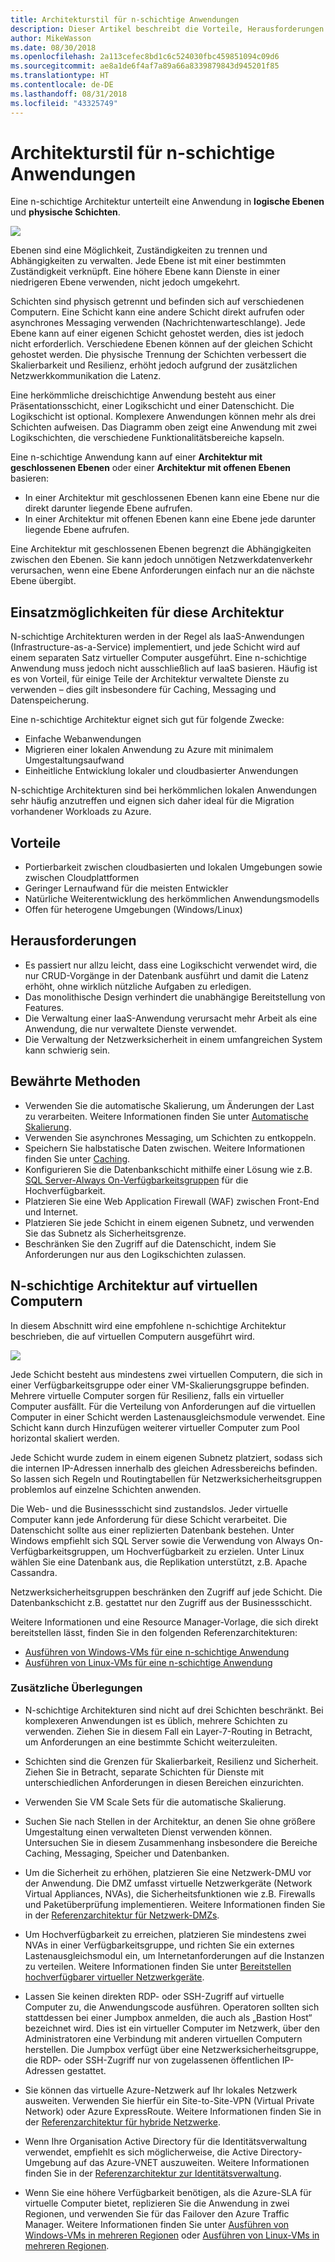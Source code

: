 ```yaml
---
title: Architekturstil für n-schichtige Anwendungen
description: Dieser Artikel beschreibt die Vorteile, Herausforderungen und bewährten Methoden für Architekturen für n-schichtige Anwendungen in Azure.
author: MikeWasson
ms.date: 08/30/2018
ms.openlocfilehash: 2a113cefec8bd1c6c524030fbc459851094c09d6
ms.sourcegitcommit: ae8a1de6f4af7a89a66a8339879843d945201f85
ms.translationtype: HT
ms.contentlocale: de-DE
ms.lasthandoff: 08/31/2018
ms.locfileid: "43325749"
---
```

# <a name="n-tier-architecture-style"></a>Architekturstil für n-schichtige Anwendungen

Eine n-schichtige Architektur unterteilt eine Anwendung in **logische Ebenen** und **physische Schichten**. 

![](./images/n-tier-logical.svg)

Ebenen sind eine Möglichkeit, Zuständigkeiten zu trennen und Abhängigkeiten zu verwalten. Jede Ebene ist mit einer bestimmten Zuständigkeit verknüpft. Eine höhere Ebene kann Dienste in einer niedrigeren Ebene verwenden, nicht jedoch umgekehrt. 

Schichten sind physisch getrennt und befinden sich auf verschiedenen Computern. Eine Schicht kann eine andere Schicht direkt aufrufen oder asynchrones Messaging verwenden (Nachrichtenwarteschlange). Jede Ebene kann auf einer eigenen Schicht gehostet werden, dies ist jedoch nicht erforderlich. Verschiedene Ebenen können auf der gleichen Schicht gehostet werden. Die physische Trennung der Schichten verbessert die Skalierbarkeit und Resilienz, erhöht jedoch aufgrund der zusätzlichen Netzwerkkommunikation die Latenz. 

Eine herkömmliche dreischichtige Anwendung besteht aus einer Präsentationsschicht, einer Logikschicht und einer Datenschicht. Die Logikschicht ist optional. Komplexere Anwendungen können mehr als drei Schichten aufweisen. Das Diagramm oben zeigt eine Anwendung mit zwei Logikschichten, die verschiedene Funktionalitätsbereiche kapseln. 

Eine n-schichtige Anwendung kann auf einer **Architektur mit geschlossenen Ebenen** oder einer **Architektur mit offenen Ebenen** basieren:

- In einer Architektur mit geschlossenen Ebenen kann eine Ebene nur die direkt darunter liegende Ebene aufrufen. 
- In einer Architektur mit offenen Ebenen kann eine Ebene jede darunter liegende Ebene aufrufen. 

Eine Architektur mit geschlossenen Ebenen begrenzt die Abhängigkeiten zwischen den Ebenen. Sie kann jedoch unnötigen Netzwerkdatenverkehr verursachen, wenn eine Ebene Anforderungen einfach nur an die nächste Ebene übergibt. 

## <a name="when-to-use-this-architecture"></a>Einsatzmöglichkeiten für diese Architektur

N-schichtige Architekturen werden in der Regel als IaaS-Anwendungen (Infrastructure-as-a-Service) implementiert, und jede Schicht wird auf einem separaten Satz virtueller Computer ausgeführt. Eine n-schichtige Anwendung muss jedoch nicht ausschließlich auf IaaS basieren. Häufig ist es von Vorteil, für einige Teile der Architektur verwaltete Dienste zu verwenden – dies gilt insbesondere für Caching, Messaging und Datenspeicherung.

Eine n-schichtige Architektur eignet sich gut für folgende Zwecke:

- Einfache Webanwendungen 
- Migrieren einer lokalen Anwendung zu Azure mit minimalem Umgestaltungsaufwand
- Einheitliche Entwicklung lokaler und cloudbasierter Anwendungen

N-schichtige Architekturen sind bei herkömmlichen lokalen Anwendungen sehr häufig anzutreffen und eignen sich daher ideal für die Migration vorhandener Workloads zu Azure.

## <a name="benefits"></a>Vorteile

- Portierbarkeit zwischen cloudbasierten und lokalen Umgebungen sowie zwischen Cloudplattformen
- Geringer Lernaufwand für die meisten Entwickler
- Natürliche Weiterentwicklung des herkömmlichen Anwendungsmodells
- Offen für heterogene Umgebungen (Windows/Linux)

## <a name="challenges"></a>Herausforderungen

- Es passiert nur allzu leicht, dass eine Logikschicht verwendet wird, die nur CRUD-Vorgänge in der Datenbank ausführt und damit die Latenz erhöht, ohne wirklich nützliche Aufgaben zu erledigen. 
- Das monolithische Design verhindert die unabhängige Bereitstellung von Features.
- Die Verwaltung einer IaaS-Anwendung verursacht mehr Arbeit als eine Anwendung, die nur verwaltete Dienste verwendet. 
- Die Verwaltung der Netzwerksicherheit in einem umfangreichen System kann schwierig sein.

## <a name="best-practices"></a>Bewährte Methoden

- Verwenden Sie die automatische Skalierung, um Änderungen der Last zu verarbeiten. Weitere Informationen finden Sie unter [Automatische Skalierung][autoscaling].
- Verwenden Sie asynchrones Messaging, um Schichten zu entkoppeln.
- Speichern Sie halbstatische Daten zwischen. Weitere Informationen finden Sie unter [Caching][caching].
- Konfigurieren Sie die Datenbankschicht mithilfe einer Lösung wie z.B. [SQL Server-Always On-Verfügbarkeitsgruppen][sql-always-on] für die Hochverfügbarkeit.
- Platzieren Sie eine Web Application Firewall (WAF) zwischen Front-End und Internet.
- Platzieren Sie jede Schicht in einem eigenen Subnetz, und verwenden Sie das Subnetz als Sicherheitsgrenze. 
- Beschränken Sie den Zugriff auf die Datenschicht, indem Sie Anforderungen nur aus den Logikschichten zulassen.

## <a name="n-tier-architecture-on-virtual-machines"></a>N-schichtige Architektur auf virtuellen Computern

In diesem Abschnitt wird eine empfohlene n-schichtige Architektur beschrieben, die auf virtuellen Computern ausgeführt wird. 

![](./images/n-tier-physical.png)

Jede Schicht besteht aus mindestens zwei virtuellen Computern, die sich in einer Verfügbarkeitsgruppe oder einer VM-Skalierungsgruppe befinden. Mehrere virtuelle Computer sorgen für Resilienz, falls ein virtueller Computer ausfällt. Für die Verteilung von Anforderungen auf die virtuellen Computer in einer Schicht werden Lastenausgleichsmodule verwendet. Eine Schicht kann durch Hinzufügen weiterer virtueller Computer zum Pool horizontal skaliert werden. 

Jede Schicht wurde zudem in einem eigenen Subnetz platziert, sodass sich die internen IP-Adressen innerhalb des gleichen Adressbereichs befinden. So lassen sich Regeln und Routingtabellen für Netzwerksicherheitsgruppen problemlos auf einzelne Schichten anwenden.

Die Web- und die Businessschicht sind zustandslos. Jeder virtuelle Computer kann jede Anforderung für diese Schicht verarbeitet. Die Datenschicht sollte aus einer replizierten Datenbank bestehen. Unter Windows empfiehlt sich SQL Server sowie die Verwendung von Always On-Verfügbarkeitsgruppen, um Hochverfügbarkeit zu erzielen. Unter Linux wählen Sie eine Datenbank aus, die Replikation unterstützt, z.B. Apache Cassandra. 

Netzwerksicherheitsgruppen beschränken den Zugriff auf jede Schicht. Die Datenbankschicht z.B. gestattet nur den Zugriff aus der Businessschicht.

Weitere Informationen und eine Resource Manager-Vorlage, die sich direkt bereitstellen lässt, finden Sie in den folgenden Referenzarchitekturen:

- [Ausführen von Windows-VMs für eine n-schichtige Anwendung][n-tier-windows]
- [Ausführen von Linux-VMs für eine n-schichtige Anwendung][n-tier-linux]

### <a name="additional-considerations"></a>Zusätzliche Überlegungen

- N-schichtige Architekturen sind nicht auf drei Schichten beschränkt. Bei komplexeren Anwendungen ist es üblich, mehrere Schichten zu verwenden. Ziehen Sie in diesem Fall ein Layer-7-Routing in Betracht, um Anforderungen an eine bestimmte Schicht weiterzuleiten.

- Schichten sind die Grenzen für Skalierbarkeit, Resilienz und Sicherheit. Ziehen Sie in Betracht, separate Schichten für Dienste mit unterschiedlichen Anforderungen in diesen Bereichen einzurichten.

- Verwenden Sie VM Scale Sets für die automatische Skalierung.

- Suchen Sie nach Stellen in der Architektur, an denen Sie ohne größere Umgestaltung einen verwalteten Dienst verwenden können. Untersuchen Sie in diesem Zusammenhang insbesondere die Bereiche Caching, Messaging, Speicher und Datenbanken. 

- Um die Sicherheit zu erhöhen, platzieren Sie eine Netzwerk-DMU vor der Anwendung. Die DMZ umfasst virtuelle Netzwerkgeräte (Network Virtual Appliances, NVAs), die Sicherheitsfunktionen wie z.B. Firewalls und Paketüberprüfung implementieren. Weitere Informationen finden Sie in der [Referenzarchitektur für Netzwerk-DMZs][dmz].

- Um Hochverfügbarkeit zu erreichen, platzieren Sie mindestens zwei NVAs in einer Verfügbarkeitsgruppe, und richten Sie ein externes Lastenausgleichsmodul ein, um Internetanforderungen auf die Instanzen zu verteilen. Weitere Informationen finden Sie unter [Bereitstellen hochverfügbarer virtueller Netzwerkgeräte][ha-nva].

- Lassen Sie keinen direkten RDP- oder SSH-Zugriff auf virtuelle Computer zu, die Anwendungscode ausführen. Operatoren sollten sich stattdessen bei einer Jumpbox anmelden, die auch als „Bastion Host“ bezeichnet wird. Dies ist ein virtueller Computer im Netzwerk, über den Administratoren eine Verbindung mit anderen virtuellen Computern herstellen. Die Jumpbox verfügt über eine Netzwerksicherheitsgruppe, die RDP- oder SSH-Zugriff nur von zugelassenen öffentlichen IP-Adressen gestattet.

- Sie können das virtuelle Azure-Netzwerk auf Ihr lokales Netzwerk ausweiten. Verwenden Sie hierfür ein Site-to-Site-VPN (Virtual Private Network) oder Azure ExpressRoute. Weitere Informationen finden Sie in der [Referenzarchitektur für hybride Netzwerke][hybrid-network].

- Wenn Ihre Organisation Active Directory für die Identitätsverwaltung verwendet, empfiehlt es sich möglicherweise, die Active Directory-Umgebung auf das Azure-VNET auszuweiten. Weitere Informationen finden Sie in der [Referenzarchitektur zur Identitätsverwaltung][identity].

- Wenn Sie eine höhere Verfügbarkeit benötigen, als die Azure-SLA für virtuelle Computer bietet, replizieren Sie die Anwendung in zwei Regionen, und verwenden Sie für das Failover den Azure Traffic Manager. Weitere Informationen finden Sie unter [Ausführen von Windows-VMs in mehreren Regionen][multiregion-windows] oder [Ausführen von Linux-VMs in mehreren Regionen][multiregion-linux].

[autoscaling]: ../../best-practices/auto-scaling.md
[caching]: ../../best-practices/caching.md
[dmz]: ../../reference-architectures/dmz/index.md
[ha-nva]: ../../reference-architectures/dmz/nva-ha.md
[hybrid-network]: ../../reference-architectures/hybrid-networking/index.md
[identity]: ../../reference-architectures/identity/index.md
[multiregion-linux]: ../../reference-architectures/virtual-machines-linux/multi-region-application.md
[multiregion-windows]: ../../reference-architectures/virtual-machines-windows/multi-region-application.md
[n-tier-linux]: ../../reference-architectures/virtual-machines-linux/n-tier.md
[n-tier-windows]: ../../reference-architectures/virtual-machines-windows/n-tier.md
[sql-always-on]: /sql/database-engine/availability-groups/windows/always-on-availability-groups-sql-server